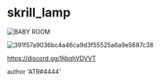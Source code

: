 # skrill_lamp


![BABY ROOM](https://github.com/ATRVIIE/skrill_lamp/assets/119594378/feadd898-6107-4810-a43c-f5639f21ac55)

![391f57a9036bc4a46ca9d3f55525a6a9e5687c38](https://github.com/ATRVIIE/skrill_lamp/assets/119594378/95e692e4-3b10-4866-82fd-6044be2f96dc)

https://discord.gg/9jbqhVDVVT

author 'ATR#4444'

